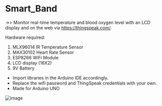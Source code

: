 # Smart_Band
->> Monitor real-time temperature and blood oxygen level with an LCD display and on the web via https://thingspeak.com/.


Hardware required:
1) MLX96014 IR Temperature Sensor
2) MAX30102 Heart Rate Sensor
3) ESP8266 WiFi Module
4) LCD display (16X2)
5) 9V Battery

* Import libraries in the Arduino IDE accordingly.
* Replace the wifi password and ThingSpeak credentials with your own.
* Made for Arduino UNO
  
![image](https://github.com/vasukivasan/Smart_Band/assets/93860649/ee51ead2-d966-487e-9559-400b8ccf6345)
